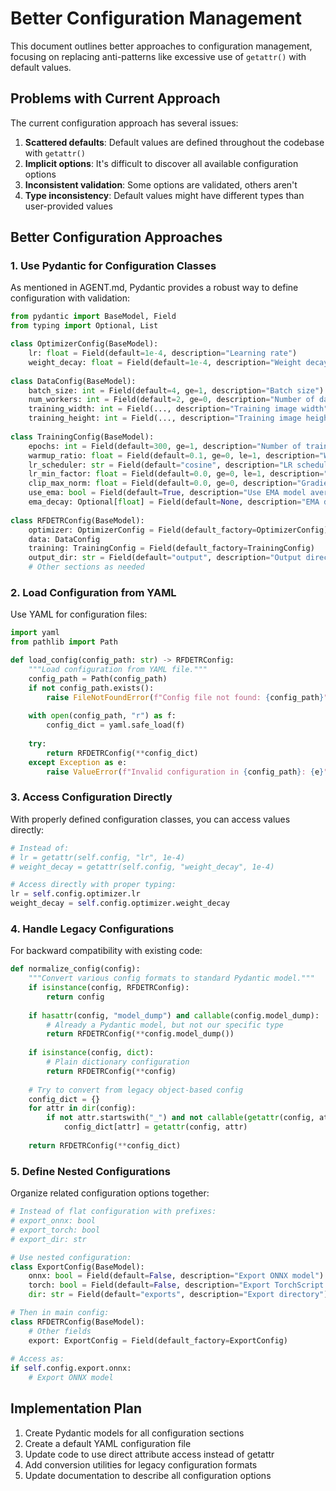 # Better Configuration Management

This document outlines better approaches to configuration management, focusing on replacing anti-patterns like excessive use of `getattr()` with default values.

## Problems with Current Approach

The current configuration approach has several issues:

1. **Scattered defaults**: Default values are defined throughout the codebase with `getattr()`
2. **Implicit options**: It's difficult to discover all available configuration options
3. **Inconsistent validation**: Some options are validated, others aren't
4. **Type inconsistency**: Default values might have different types than user-provided values

## Better Configuration Approaches

### 1. Use Pydantic for Configuration Classes

As mentioned in AGENT.md, Pydantic provides a robust way to define configuration with validation:

```python
from pydantic import BaseModel, Field
from typing import Optional, List

class OptimizerConfig(BaseModel):
    lr: float = Field(default=1e-4, description="Learning rate")
    weight_decay: float = Field(default=1e-4, description="Weight decay")
    
class DataConfig(BaseModel):
    batch_size: int = Field(default=4, ge=1, description="Batch size")
    num_workers: int = Field(default=2, ge=0, description="Number of data loader workers")
    training_width: int = Field(..., description="Training image width")  # Required field
    training_height: int = Field(..., description="Training image height")  # Required field
    
class TrainingConfig(BaseModel):
    epochs: int = Field(default=300, ge=1, description="Number of training epochs")
    warmup_ratio: float = Field(default=0.1, ge=0, le=1, description="Warmup ratio")
    lr_scheduler: str = Field(default="cosine", description="LR scheduler type")
    lr_min_factor: float = Field(default=0.0, ge=0, le=1, description="Minimum LR factor")
    clip_max_norm: float = Field(default=0.0, ge=0, description="Gradient clipping max norm")
    use_ema: bool = Field(default=True, description="Use EMA model averaging")
    ema_decay: Optional[float] = Field(default=None, description="EMA decay rate")
    
class RFDETRConfig(BaseModel):
    optimizer: OptimizerConfig = Field(default_factory=OptimizerConfig)
    data: DataConfig
    training: TrainingConfig = Field(default_factory=TrainingConfig)
    output_dir: str = Field(default="output", description="Output directory")
    # Other sections as needed
```

### 2. Load Configuration from YAML

Use YAML for configuration files:

```python
import yaml
from pathlib import Path

def load_config(config_path: str) -> RFDETRConfig:
    """Load configuration from YAML file."""
    config_path = Path(config_path)
    if not config_path.exists():
        raise FileNotFoundError(f"Config file not found: {config_path}")
        
    with open(config_path, "r") as f:
        config_dict = yaml.safe_load(f)
        
    try:
        return RFDETRConfig(**config_dict)
    except Exception as e:
        raise ValueError(f"Invalid configuration in {config_path}: {e}")
```

### 3. Access Configuration Directly

With properly defined configuration classes, you can access values directly:

```python
# Instead of:
# lr = getattr(self.config, "lr", 1e-4)
# weight_decay = getattr(self.config, "weight_decay", 1e-4)

# Access directly with proper typing:
lr = self.config.optimizer.lr
weight_decay = self.config.optimizer.weight_decay
```

### 4. Handle Legacy Configurations

For backward compatibility with existing code:

```python
def normalize_config(config):
    """Convert various config formats to standard Pydantic model."""
    if isinstance(config, RFDETRConfig):
        return config
        
    if hasattr(config, "model_dump") and callable(config.model_dump):
        # Already a Pydantic model, but not our specific type
        return RFDETRConfig(**config.model_dump())
        
    if isinstance(config, dict):
        # Plain dictionary configuration
        return RFDETRConfig(**config)
        
    # Try to convert from legacy object-based config
    config_dict = {}
    for attr in dir(config):
        if not attr.startswith("_") and not callable(getattr(config, attr)):
            config_dict[attr] = getattr(config, attr)
    
    return RFDETRConfig(**config_dict)
```

### 5. Define Nested Configurations

Organize related configuration options together:

```python
# Instead of flat configuration with prefixes:
# export_onnx: bool
# export_torch: bool
# export_dir: str

# Use nested configuration:
class ExportConfig(BaseModel):
    onnx: bool = Field(default=False, description="Export ONNX model")
    torch: bool = Field(default=False, description="Export TorchScript model")
    dir: str = Field(default="exports", description="Export directory")

# Then in main config:
class RFDETRConfig(BaseModel):
    # Other fields
    export: ExportConfig = Field(default_factory=ExportConfig)
    
# Access as:
if self.config.export.onnx:
    # Export ONNX model
```

## Implementation Plan

1. Create Pydantic models for all configuration sections
2. Create a default YAML configuration file
3. Update code to use direct attribute access instead of getattr
4. Add conversion utilities for legacy configuration formats
5. Update documentation to describe all configuration options